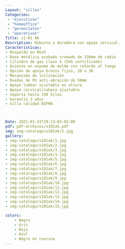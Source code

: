 ```yaml
---
Layout: "sillas"
Categories:
 - "ejecutivas"
 - "homeoffice"
 - "gerenciales"
 - "operativas"
Title: x1-01 AK
Description: Robusta y duradera con apoyo cervical.
Caracteristicas: 
- Respaldo en Mesh
- Base metálica acabado cromado de 330mm de radio
- Cilindro de gas clase 4 (SHS certificado)
- Asiento en espuma de molde con retardo al fuego
- Opción de apoya brazos fijos, 2D o 3D
- Mecanismo de inclinación
- Ruedas de PU anti-abrasión de 50mm
- Apoyo lumbar ajustable en altura
- Apoya cervical/cabeza ajustable
- Soporta hasta 150 kilos
- Garantía 3 años
- Silla calidad BIFMA



Date: 2021-01-31T19:13:03-02:00
pdf: pdf-archivos/x101ak.pdf
img: img-catalogo/x101ak/1.jpg
gallery: 
- img-catalogo/x101ak/1.jpg
- img-catalogo/x101ak/2.jpg
- img-catalogo/x101ak/3.jpg
- img-catalogo/x101ak/3.jpg
- img-catalogo/x101ak/5.jpg
- img-catalogo/x101ak/6.jpg
- img-catalogo/x101ak/7.jpg
- img-catalogo/x101ak/8.jpg
- img-catalogo/x101ak/9.jpg
- img-catalogo/x101ak/10.jpg
- img-catalogo/x101ak/11.jpg
- img-catalogo/x101ak/12.jpg
- img-catalogo/x101ak/13.jpg
- img-catalogo/x101ak/14.jpg
- img-catalogo/x101ak/15.jpg

colors:
    - Negro
    - Gris
    - Rojo
    - Azul
    - Negro en cuerina
---
```

